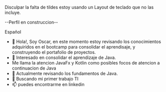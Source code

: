 



Disculpar la falta de tildes estoy usando un Layout de teclado que no las incluye.

--Perfil en construccion--

 Español
- 👋 Hola!, Soy Oscar, en este momento estoy revisando los conocimientos adquiridos en el bootcamp para consolidar el aprendisaje, y construyendo el portafolio de proyectos.
- 👀 Interesado en consolidar el aprendizaje de Java.
- Me llama la atencion JavaFx y Kotlin como posibles focos de atencion a continuacion de Java
- 🌱 Actualmente revisando los fundamentos de Java.
- 💞️ Buscando mi primer trabajo TI
- 📫 puedes encontrarme en linkedin 

